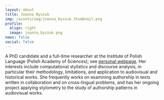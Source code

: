 ```yaml
---
layout: about
title: Joanna Byszuk
img: /assets/img/joanna_byszuk_thumbnail.png
profile:
  align: right
  image: joanna_byszuk.png
news: false
social: false
---
```



A PhD candidate and a full-time researcher at the Institute of Polish Language (Polish Academy of Sciences); see <a href="https://joannaby.github.io/" target="_blank">personal webpage</a>. Her interests include computational stylistics and discourse analysis, in particular their methodology, limitations, and application to audiovisual and historical works. She frequently works on examining authorship in texts written in collaboration and on cross-lingual problems, and has her ongoing project applying stylometry to the study of authorship patterns in audiovisual works.
